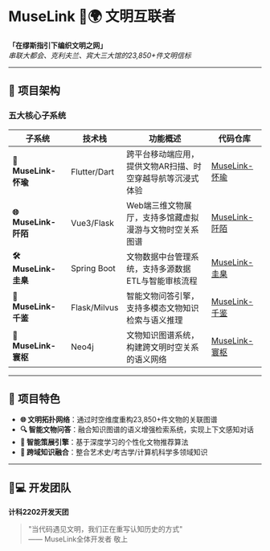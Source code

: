 # MuseLink 🎨🌍 文明互联者

**「在缪斯指引下编织文明之网」**  
*串联大都会、克利夫兰、宾大三大馆的23,850+件文明信标*

---

## 🚀 项目架构

### 五大核心子系统

| 子系统 | 技术栈 | 功能概述 | 代码仓库 |
|--------|--------|----------|----------|
| **📱 MuseLink-怀瑜** | Flutter/Dart | 跨平台移动端应用，提供文物AR扫描、时空穿越导航等沉浸式体验 | [MuseLink-怀瑜](https://github.com/BUCT-2202-SE-project/Team4-app) |
| **🌐 MuseLink-阡陌** | Vue3/Flask | Web端三维文物展厅，支持多馆藏虚拟漫游与文物时空关系图谱 | [MuseLink-阡陌](https://github.com/LY93886963/WebServiceSystem) |
| **🛠️ MuseLink-圭臬** | Spring Boot | 文物数据中台管理系统，支持多源数据ETL与智能审核流程 | [MuseLink-圭臬](https://github.com/angelssdasd/zuoye) |
| **🤖 MuseLink-千鉴** | Flask/Milvus | 智能文物问答引擎，支持多模态文物知识检索与语义推理 | [MuseLink-千鉴](https://github.com/BUCT-2202-SE-project/MuseLink-QianJian-QA-System) |
| **🧠 MuseLink-寰枢** | Neo4j | 文物知识图谱系统，构建跨文明时空关系的语义网络 | [MuseLink-寰枢](https://github.com/BUCT-2202-SE-project/MuseLink-HuanShu-Knowledge_Map) |

---

## 🌟 项目特色

- **🌐 文明拓扑网络**：通过时空维度重构23,850+件文物的关联图谱  
- **🔍 智能文物问答**：融合知识图谱的语义增强检索系统，实现上下文感知对话
- **🎨 智能策展引擎**：基于深度学习的个性化文物推荐算法  
- **🧩 跨域知识融合**：整合艺术史/考古学/计算机科学多领域知识
---

## 👨💻 开发团队

**计科2202开发天团**  

> "当代码遇见文明，我们正在重写认知历史的方式"  
> —— MuseLink全体开发者 敬上


<!--

**Here are some ideas to get you started:**

🙋‍♀️ A short introduction - what is your organization all about?
🌈 Contribution guidelines - how can the community get involved?
👩‍💻 Useful resources - where can the community find your docs? Is there anything else the community should know?
🍿 Fun facts - what does your team eat for breakfast?
🧙 Remember, you can do mighty things with the power of [Markdown](https://docs.github.com/github/writing-on-github/getting-started-with-writing-and-formatting-on-github/basic-writing-and-formatting-syntax)
-->
